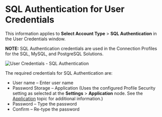# SQL Authentication for User Credentials

This information applies to **Select Account Type** > **SQL Authentication** in the User Credentials
window.

**NOTE:** SQL Authentication credentials are used in the Connection Profiles for the SQL, MySQL, and
PostgreSQL Solutions.

![User Credentials - SQL Authentication](/img/versioned_docs/accessanalyzer_11.6/accessanalyzer/admin/settings/connection/profile/sqlauthentication.webp)

The required credentials for SQL Authentication are:

- User name – Enter user name
- Password Storage – Application (Uses the configured Profile Security setting as selected at the
  **Settings** > **Application** node. See the
  [Application](/docs/accessanalyzer/11.6/admin/settings/application/overview.md)
  topic for additional information.)
- Password – Type the password
- Confirm – Re-type the password

